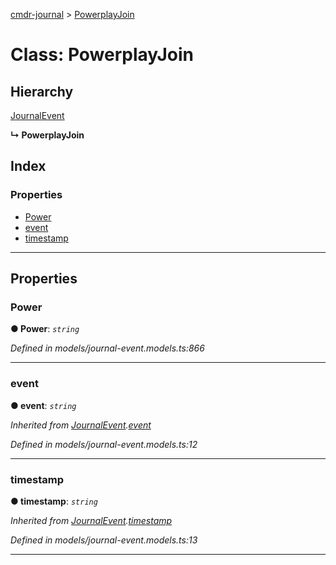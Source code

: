 [cmdr-journal](../README.md) > [PowerplayJoin](../classes/powerplayjoin.md)



# Class: PowerplayJoin

## Hierarchy


 [JournalEvent](journalevent.md)

**↳ PowerplayJoin**







## Index

### Properties

* [Power](powerplayjoin.md#power)
* [event](powerplayjoin.md#event)
* [timestamp](powerplayjoin.md#timestamp)



---
## Properties
<a id="power"></a>

###  Power

**●  Power**:  *`string`* 

*Defined in models/journal-event.models.ts:866*





___

<a id="event"></a>

###  event

**●  event**:  *`string`* 

*Inherited from [JournalEvent](journalevent.md).[event](journalevent.md#event)*

*Defined in models/journal-event.models.ts:12*





___

<a id="timestamp"></a>

###  timestamp

**●  timestamp**:  *`string`* 

*Inherited from [JournalEvent](journalevent.md).[timestamp](journalevent.md#timestamp)*

*Defined in models/journal-event.models.ts:13*





___


